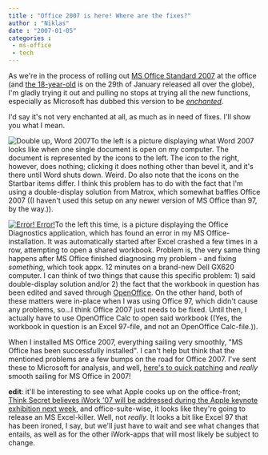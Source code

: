 ```yaml
---
title : "Office 2007 is here! Where are the fixes?"
author : "Niklas"
date : "2007-01-05"
categories : 
 - ms-office
 - tech
---
```


As we're in the process of rolling out [MS Office Standard 2007](http://office.microsoft.com/en-us/products/FX101635841033.aspx) at the office (and [the 18-year-old](http://www.microsoft-watch.com/content/microsoft_word_gets_legal.html) is on the 29th of January released all over the globe), I'm gladly trying it out and pulling no stops at trying all the new functions, especially as Microsoft has dubbed this version to be _[enchanted](http://www.enchantedoffice.com)_.

I'd say it's not very enchanted at all, as much as in need of fixes. I'll show you what I mean.

![Double up, Word 2007](https://niklasblog.com/wp-content/2007-01-05-office1.jpg)To the left is a picture displaying what Word 2007 looks like when one single document is open on my computer. The document is represented by the icons to the left. The icon to the right, however, does nothing; clicking it does nothing other than bevel it, and it's there until Word shuts down. Weird. Do also note that the icons on the Startbar items differ. I think this problem has to do with the fact that I'm using a double-display solution from Matrox, which somewhat baffles Office 2007 ((I haven't used this setup on any newer version of MS Office than 97, by the way.)).

[![Error! Error!](http://farm1.static.flickr.com/132/346530529_f8ccd50fd7_m.jpg)](http://farm1.static.flickr.com/132/346530529_f8ccd50fd7_o.jpg)To the left this time, is a picture displaying the Office Diagnostics application, which has found an error in my MS Office-installation. It was automatically started after Excel crashed a few times in a row, attempting to open a shared workbook. Problem is, the very same thing happens after MS Office finished diagnosing my problem - and fixing _something_, which took appx. 12 minutes on a brand-new Dell GX620 computer. I can think of two things that cause this specific problem: 1) said double-display solution and/or 2) the fact that the workbook in question has been edited and saved through [OpenOffice](http://www.openoffice.org). On the other hand, both of these matters were in-place when I was using Office 97, which didn't cause any problems, so...I think Office 2007 just needs to be fixed. Until then, I actually have to use OpenOffice Calc to open said workbook ((Yes, the workbook in question is an Excel 97-file, and not an OpenOffice Calc-file.)).

When I installed MS Office 2007, everything sailing very smoothly, "MS Office has been successfully installed". I can't help but think that the mentioned problems are a few bumps on the road for Office 2007. I've sent these to Microsoft for analysis, and well, [here's to quick patching](http://blog.washingtonpost.com/securityfix/2007/01/internet_explorer_unsafe_for_2.html) and _really_ smooth sailing for MS Office in 2007!

**edit**: it'll be interesting to see what Apple cooks up on the office-front; [Think Secret believes iWork '07 will be addressed during the Apple keynote exhibition next week](http://www.thinksecret.com/news/0701iwork.html), and office-suite-wise, it looks like they're going to release an MS Excel-killer. Well, not _really_. It looks a bit like Excel 97 that has been ironed, I say, but we'll just have to wait and see what changes that entails, as well as for the other iWork-apps that will most likely be subject to change.
